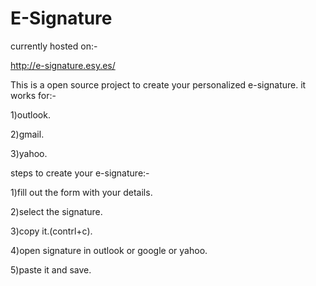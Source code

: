 # E-Signature

currently hosted on:-

http://e-signature.esy.es/

This is a open source project to create your personalized e-signature.
it works for:-

1)outlook.

2)gmail.

3)yahoo.


steps to create your e-signature:-


1)fill out the form with your details.

2)select the signature.

3)copy it.(contrl+c).

4)open signature in outlook or google or yahoo.

5)paste it and save.
